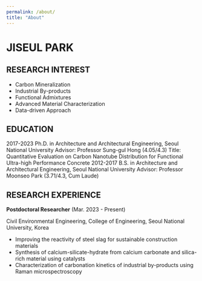 ```yaml
---
permalink: /about/
title: "About"
---
```

# JISEUL PARK

## RESEARCH INTEREST
- Carbon Mineralization
- Industrial By-products
- Functional Admixtures
- Advanced Material Characterization
- Data-driven Approach

## EDUCATION
2017-2023  Ph.D. in Architecture and Architectural Engineering, Seoul National University
  Advisor: Professor Sung-gul Hong (4.05/4.3)
  Title: Quantitative Evaluation on Carbon Nanotube Distribution for Functional Ultra-high Performance Concrete
2012-2017  B.S. in Architecture and Architectural Engineering, Seoul National University
  Advisor: Professor Moonseo Park (3.71/4.3, Cum Laude)

## RESEARCH EXPERIENCE
**Postdoctoral Researcher** (Mar. 2023 - Present)

  Civil Environmental Engineering, College of Engineering, Seoul National University, Korea
  - Improving the reactivity of steel slag for sustainable construction materials
  - Synthesis of calcium-silicate-hydrate from calcium carbonate and silica-rich material using catalysts
  - Characterization of carbonation kinetics of industrial by-products using Raman microspectroscopy

